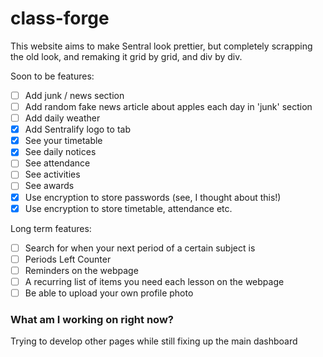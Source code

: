 # class-forge
This website aims to make Sentral look prettier, but completely scrapping the old look, and remaking it grid by grid, and div by div.

Soon to be features:
 - [ ] Add junk / news section
 - [ ] Add random fake news article about apples each day in 'junk' section
 - [ ] Add daily weather
 - [x] Add Sentralify logo to tab
 - [x] See your timetable
 - [x] See daily notices
 - [ ] See attendance
 - [ ] See activities
 - [ ] See awards
 - [x] Use encryption to store passwords (see, I thought about this!)
 - [x] Use encryption to store timetable, attendance etc.

Long term features:
 - [ ] Search for when your next period of a certain subject is
 - [ ] Periods Left Counter
 - [ ] Reminders on the webpage
 - [ ] A recurring list of items you need each lesson on the webpage
 - [ ] Be able to upload your own profile photo

### What am I working on right now?
Trying to develop other pages while still fixing up the main dashboard

